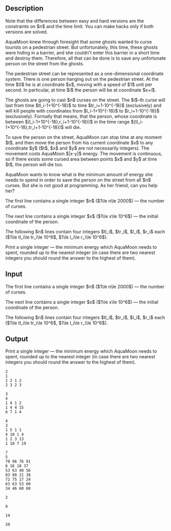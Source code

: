## Description

<div><p><span class="tex-font-style-bf">Note that the differences between easy and hard versions are the constraints on $n$ and the time limit. You can make hacks only if both versions are solved.</span></p><p>AquaMoon knew through foresight that some ghosts wanted to curse tourists on a pedestrian street. But unfortunately, this time, these ghosts were hiding in a barrier, and she couldn't enter this barrier in a short time and destroy them. Therefore, all that can be done is to save any unfortunate person on the street from the ghosts.</p><p>The pedestrian street can be represented as a one-dimensional coordinate system. There is one person hanging out on the pedestrian street. At the time $0$ he is at coordinate $x$, moving with a speed of $1$ unit per second. In particular, at time $i$ the person will be at coordinate $x+i$.</p><p>The ghosts are going to cast $n$ curses on the street. The $i$-th curse will last from time $tl_i-1+10^{-18}$ to time $tr_i+1-10^{-18}$ (exclusively) and will kill people with coordinates from $l_i-1+10^{-18}$ to $r_i+1-10^{-18}$ (exclusively). Formally that means, that the person, whose coordinate is between $(l_i-1+10^{-18},r_i+1-10^{-18})$ in the time range $(tl_i-1+10^{-18},tr_i+1-10^{-18})$ will die.</p><p>To save the person on the street, AquaMoon can stop time at any moment $t$, and then move the person from his current coordinate $x$ to any coordinate $y$ ($t$, $x$ and $y$ are not necessarily integers). The movement costs AquaMoon $|x-y|$ energy. The movement is continuous, so if there exists some cursed area between points $x$ and $y$ at time $t$, the person will <span class="tex-font-style-bf">die too</span>.</p><p>AquaMoon wants to know what is the minimum amount of energy she needs to spend in order to save the person on the street from all $n$ curses. But she is not good at programming. As her friend, can you help her?</p></div><div class="input-specification"><p>The first line contains a single integer $n$ ($1\le n\le 2000$) — the number of curses.</p><p>The next line contains a single integer $x$ ($1\le x\le 10^6$) — the initial coordinate of the person.</p><p>The following $n$ lines contain four integers $tl_i$, $tr_i$, $l_i$, $r_i$ each ($1\le tl_i\le tr_i\le 10^6$, $1\le l_i\le r_i\le 10^6$).</p></div><div class="output-specification"><p>Print a single integer — the minimum energy which AquaMoon needs to spent, rounded up to the nearest integer (in case there are two nearest integers you should round the answer to the highest of them).</p></div>

## Input

<p>The first line contains a single integer $n$ ($1\le n\le 2000$) — the number of curses.</p><p>The next line contains a single integer $x$ ($1\le x\le 10^6$) — the initial coordinate of the person.</p><p>The following $n$ lines contain four integers $tl_i$, $tr_i$, $l_i$, $r_i$ each ($1\le tl_i\le tr_i\le 10^6$, $1\le l_i\le r_i\le 10^6$).</p>

## Output

<p>Print a single integer — the minimum energy which AquaMoon needs to spent, rounded up to the nearest integer (in case there are two nearest integers you should round the answer to the highest of them).</p>





```input1
2
1
1 2 1 2
2 3 2 3
```




```input2
3
4
1 4 1 2
1 4 4 15
6 7 1 4
```




```input3
4
3
1 5 1 1
4 10 1 4
1 2 3 13
1 10 7 19
```




```input4
7
5
78 96 76 91
6 16 18 37
53 63 40 56
83 88 21 38
72 75 17 24
63 63 53 60
34 46 60 60
```




```output1
2
```




```output2
8
```




```output3
14
```




```output4
20
```


